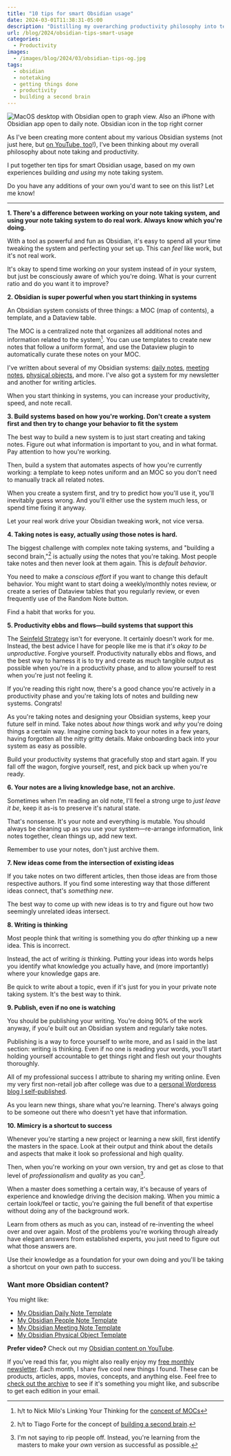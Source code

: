 ```yaml
---
title: "10 tips for smart Obsidian usage"
date: 2024-03-01T11:38:31-05:00
description: "Distilling my overarching productivity philosophy into ten tips for smart Obsidian usage."
url: /blog/2024/obsidian-tips-smart-usage
categories:
  - Productivity
images:
  - /images/blog/2024/03/obsidian-tips-og.jpg
tags:
  - obsidian
  - notetaking
  - getting things done
  - productivity
  - building a second brain
---
```

![MacOS desktop with Obsidian open to graph view. Also an iPhone with Obsidian app open to daily note. Obsidian icon in the top right corner](/images/blog/2024/03/obsidian-tips-main.jpg)

As I've been creating more content about my various Obsidian systems (not just here, but [on YouTube, too](https://www.youtube.com/playlist?list=PLbLZFa8mR_FmeTHxU2DB0MLypoIWfPiZy)!), I've been thinking about my overall philosophy about note taking and productivity.

I put together ten tips for smart Obsidian usage, based on my own experiences building *and using* my note taking system.

Do you have any additions of your own you'd want to see on this list? Let me know!

---

**1. There's a difference between working on your note taking system, and using your note taking system to do real work. Always know which you're doing.**

With a tool as powerful and fun as Obsidian, it's easy to spend all your time tweaking the system and perfecting your set up. This can *feel* like work, but it's not real work.

It's okay to spend time working *on* your system instead of *in* your system, but just be consciously aware of which you're doing. What is your current ratio and do you want it to improve?

**2. Obsidian is super powerful when you start thinking in systems**

An Obsidian system consists of three things: a MOC (map of contents), a template, and a Dataview table.

The MOC is a centralized note that organizes all additional notes and information related to the system[^1]. You can use templates to create new notes that follow a uniform format, and use the Dataview plugin to automatically curate these notes on your MOC.

[^1]: h/t to Nick Milo's Linking Your Thinking for the [concept of MOCs](https://notes.linkingyourthinking.com/Cards/MOCs+Overview)

I've written about several of my Obsidian systems: [daily notes](https://dannb.org/blog/2022/obsidian-daily-note-template/), [meeting notes](https://dannb.org/blog/2023/obsidian-meeting-note-template/), [physical objects](https://dannb.org/blog/2024/obsidian-physical-object-template/), and more. I've also got a system for my newsletter and another for writing articles.

When you start thinking in systems, you can increase your productivity, speed, and note recall.

**3. Build systems based on how you're working. Don't create a system first and then try to change your behavior to fit the system**

The best way to build a new system is to just start creating and taking notes. Figure out what information is important to you, and in what format. Pay attention to how you're working.

Then, build a system that automates aspects of how you're currently working: a template to keep notes uniform and an MOC so you don't need to manually track all related notes.

When you create a system first, and try to predict how you'll use it, you'll inevitably guess wrong. And you'll either use the system much less, or spend time fixing it anyway.

Let your real work drive your Obsidian tweaking work, not vice versa.

**4. Taking notes is easy, actually *using* those notes is hard.**

The biggest challenge with complex note taking systems, and "building a second brain,"[^2] is actually *using* the notes that you're taking. Most people take notes and then never look at them again. This is *default behavior*.

[^2]: h/t to Tiago Forte for the concept of [building a second brain](https://www.buildingasecondbrain.com).

You need to make a *conscious effort* if you want to change this default behavior. You might want to start doing a weekly/monthly notes review, or create a series of Dataview tables that you regularly review, or even frequently use of the Random Note button.

Find a habit that works for you.

**5. Productivity ebbs and flows—build systems that support this**

The [Seinfeld Strategy](https://jamesclear.com/stop-procrastinating-seinfeld-strategy) isn't for everyone. It certainly doesn't work for me. Instead, the best advice I have for people like me is that *it's okay to be unproductive*. Forgive yourself. Productivity naturally ebbs and flows, and the best way to harness it is to try and create as much tangible output as possible when you're in a productivity phase, and to allow yourself to rest when you're just not feeling it.

If you're reading this right now, there's a good chance you're actively in a productivity phase and you're taking lots of notes and building new systems. Congrats!

As you're taking notes and designing your Obsidian systems, keep your future self in mind. Take notes about *how* things work and *why* you're doing things a certain way. Imagine coming back to your notes in a few years, having forgotten all the nitty gritty details. Make onboarding back into your system as easy as possible.

Build your productivity systems that gracefully stop and start again. If you fall off the wagon, forgive yourself, rest, and pick back up when you're ready.

**6. Your notes are a living knowledge base, not an archive.**

Sometimes when I'm reading an old note, I'll feel a strong urge to *just leave it be*, keep it as-is to preserve it's natural state.

That's nonsense. It's your note and everything is mutable. You should always be cleaning up as you use your system—re-arrange information, link notes together, clean things up, add new text.

Remember to use your notes, don't just archive them.

**7. New ideas come from the intersection of existing ideas**

If you take notes on two different articles, then those ideas are from those respective authors. If you find some interesting way that those different ideas connect, that's *something new*.

The best way to come up with new ideas is to try and figure out how two seemingly unrelated ideas intersect.

**8. Writing is thinking**

Most people think that writing is something you do *after* thinking up a new idea. This is incorrect.

Instead, the act of writing *is* thinking. Putting your ideas into words helps you identify what knowledge you actually have, and (more importantly) where your knowledge gaps are.

Be quick to write about a topic, even if it's just for you in your private note taking system. It's the best way to think.

**9. Publish, even if no one is watching**

You should be publishing your writing. You're doing 90% of the work anyway, if you'e built out an Obsidian system and regularly take notes.

Publishing is a way to force yourself to write more, and as I said in the last section: writing is thinking. Even if no one is reading your words, you'll start holding yourself accountable to get things right and flesh out your thoughts thoroughly.

All of my professional success I attribute to sharing my writing online. Even my very first non-retail job after college was due to a [personal Wordpress blog I self-published](https://dannb.org/blog/2021/iamdann-eleven-year-anniversary/).

As you learn new things, share what you're learning. There's always going to be someone out there who doesn't yet have that information.

**10. Mimicry is a shortcut to success**

Whenever you're starting a new project or learning a new skill, first identify the masters in the space. Look at their output and think about the details and aspects that make it look so professional and high quality.

Then, when you're working on your own version, try and get as close to that level of *professionalism* and *quality* as you can[^3].

[^3]: I'm not saying to rip people off. Instead, you're learning from the masters to make your *own* version as successful as possible.

When a master does something a certain way, it's because of years of experience and knowledge driving the decision making. When you mimic a certain look/feel or tactic, you're gaining the full benefit of that expertise without doing any of the background work.

Learn from others as much as you can, instead of re-inventing the wheel over and over again. Most of the problems you're working through already have elegant answers from established experts, you just need to figure out what those answers are.

Use their knowledge as a foundation for your own doing and you'll be taking a shortcut on your own path to success.

### Want more Obsidian content?
You might like:
- [My Obsidian Daily Note Template](https://dannb.org/blog/2022/obsidian-daily-note-template/)
- [My Obsidian People Note Template](https://dannb.org/blog/2022/obsidian-people-note-template/)
- [My Obsidian Meeting Note Template](https://dannb.org/blog/2023/obsidian-meeting-note-template/)
- [My Obsidian Physical Object Template](https://dannb.org/blog/2024/obsidian-physical-object-template/)

**Prefer video?** Check out my [Obsidian content on YouTube](https://www.youtube.com/playlist?list=PLbLZFa8mR_FmeTHxU2DB0MLypoIWfPiZy).

If you've read this far, you might also really enjoy my [free monthly newsletter](https://dannberg.substack.com/). Each month, I share five cool new things I found. These can be products, articles, apps, movies, concepts, and anything else. Feel free to [check out the archive](https://dannberg.substack.com/archive) to see if it's something you might like, and subscribe to get each edition in your email.
